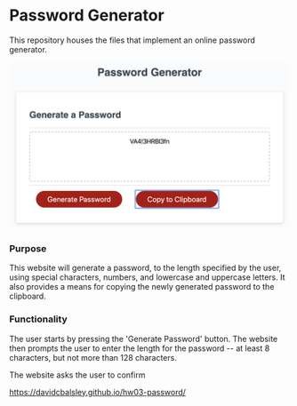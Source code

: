 # Password Generator
This repository houses the files that implement an online password generator.

![Screenshot for password generator](src/images/password-generator-screenshot.png)

### Purpose

This website will generate a password, to the length specified by the user, using special characters, numbers, and lowercase and uppercase letters. It also provides a means for copying the newly generated password to the clipboard.

### Functionality

The user starts by pressing the 'Generate Password' button. The website then prompts the user to enter the length for the password -- at least 8 characters, but not more than 128 characters.

The website asks the user to confirm

https://davidcbalsley.github.io/hw03-password/
